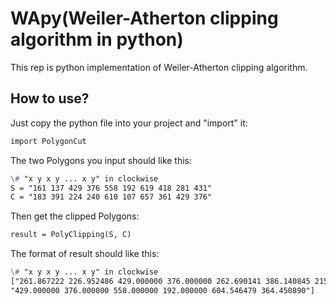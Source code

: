 # WApy(Weiler-Atherton clipping algorithm in python)
This rep is python implementation of Weiler-Atherton clipping algorithm.

## How to use?
Just copy the python file into your project and "import" it:
```markdown
import PolygonCut
```

The two Polygons you input should like this:
```markdown
\# "x y x y ... x y" in clockwise
S = "161 137 429 376 558 192 619 418 281 431"
C = "183 391 224 240 610 107 657 361 429 376"
```

Then get the clipped Polygons:
```markdown
result = PolyClipping(S, C)
```

The format of result should like this:
```markdown
\# "x y x y ... x y" in clockwise
["261.867222 226.952486 429.000000 376.000000 262.690141 386.140845 215.627162 270.836548 224.000000 240.000000",
"429.000000 376.000000 558.000000 192.000000 604.546479 364.450890"]
```
